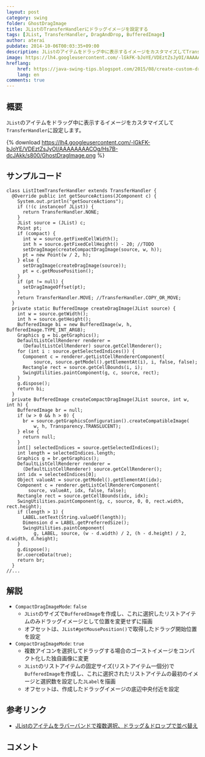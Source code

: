```yaml
---
layout: post
category: swing
folder: GhostDragImage
title: JListのTransferHandlerにドラッグイメージを設定する
tags: [JList, TransferHandler, DragAndDrop, BufferedImage]
author: aterai
pubdate: 2014-10-06T00:03:35+09:00
description: JListのアイテムをドラッグ中に表示するイメージをカスタマイズしてTransferHandlerに設定します。
image: https://lh4.googleusercontent.com/-lGkFK-bJoYE/VDEztZsJyOI/AAAAAAAACOg/Hs7B-dcJAkk/s800/GhostDragImage.png
hreflang:
    href: https://java-swing-tips.blogspot.com/2015/08/create-custom-drag-ghost-image.html
    lang: en
comments: true
---
```

## 概要
`JList`のアイテムをドラッグ中に表示するイメージをカスタマイズして`TransferHandler`に設定します。

{% download https://lh4.googleusercontent.com/-lGkFK-bJoYE/VDEztZsJyOI/AAAAAAAACOg/Hs7B-dcJAkk/s800/GhostDragImage.png %}

## サンプルコード
<pre class="prettyprint"><code>class ListItemTransferHandler extends TransferHandler {
  @Override public int getSourceActions(JComponent c) {
    System.out.println("getSourceActions");
    if (!(c instanceof JList)) {
      return TransferHandler.NONE;
    }
    JList source = (JList) c;
    Point pt;
    if (compact) {
      int w = source.getFixedCellWidth();
      int h = source.getFixedCellHeight() - 20; //TODO
      setDragImage(createCompactDragImage(source, w, h));
      pt = new Point(w / 2, h);
    } else {
      setDragImage(createDragImage(source));
      pt = c.getMousePosition();
    }
    if (pt != null) {
      setDragImageOffset(pt);
    }
    return TransferHandler.MOVE; //TransferHandler.COPY_OR_MOVE;
  }
  private static BufferedImage createDragImage(JList source) {
    int w = source.getWidth();
    int h = source.getHeight();
    BufferedImage bi = new BufferedImage(w, h, BufferedImage.TYPE_INT_ARGB);
    Graphics g = bi.getGraphics();
    DefaultListCellRenderer renderer =
      (DefaultListCellRenderer) source.getCellRenderer();
    for (int i : source.getSelectedIndices()) {
      Component c = renderer.getListCellRendererComponent(
          source, source.getModel().getElementAt(i), i, false, false);
      Rectangle rect = source.getCellBounds(i, i);
      SwingUtilities.paintComponent(g, c, source, rect);
    }
    g.dispose();
    return bi;
  }
  private BufferedImage createCompactDragImage(JList source, int w, int h) {
    BufferedImage br = null;
    if (w &gt; 0 &amp;&amp; h &gt; 0) {
      br = source.getGraphicsConfiguration().createCompatibleImage(
          w, h, Transparency.TRANSLUCENT);
    } else {
      return null;
    }
    int[] selectedIndices = source.getSelectedIndices();
    int length = selectedIndices.length;
    Graphics g = br.getGraphics();
    DefaultListCellRenderer renderer =
      (DefaultListCellRenderer) source.getCellRenderer();
    int idx = selectedIndices[0];
    Object valueAt = source.getModel().getElementAt(idx);
    Component c = renderer.getListCellRendererComponent(
        source, valueAt, idx, false, false);
    Rectangle rect = source.getCellBounds(idx, idx);
    SwingUtilities.paintComponent(g, c, source, 0, 0, rect.width, rect.height);
    if (length &gt; 1) {
      LABEL.setText(String.valueOf(length));
      Dimension d = LABEL.getPreferredSize();
      SwingUtilities.paintComponent(
          g, LABEL, source, (w - d.width) / 2, (h - d.height) / 2, d.width, d.height);
    }
    g.dispose();
    br.coerceData(true);
    return br;
  }
//...
</code></pre>

## 解説
- `CompactDragImageMode`: `false`
    - `JList`のサイズで`BufferedImage`を作成し、これに選択したリストアイテムのみドラッグイメージとして位置を変更せずに描画
    - オフセットは、`JList#getMousePosition()`で取得したドラッグ開始位置を設定
- `CompactDragImageMode`: `true`
    - 複数アイコンを選択してドラッグする場合のゴーストイメージをコンパクト化した独自画像に変更
    - `JList`のリストアイテムの固定サイズ(リストアイテム一個分)で`BufferedImage`を作成し、これに選択されたリストアイテムの最初のイメージと選択数を設定した`JLabel`を描画
    - オフセットは、作成したドラッグイメージの底辺中央付近を設定

<!-- dummy comment line for breaking list -->

## 参考リンク
- [JListのアイテムをラバーバンドで複数選択、ドラッグ＆ドロップで並べ替え](https://ateraimemo.com/Swing/DragSelectDropReordering.html)

<!-- dummy comment line for breaking list -->

## コメント
